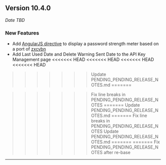 
## Version 10.4.0
_Date TBD_

### New Features
* Add [AngularJS directive](https://github.com/ghostbar/angular-zxcvbn) to display a password strength meter based on a port of [zxcvbn](https://github.com/dropbox/zxcvbn)
* Add Last Used Date and Delete Warning Sent Date to the API Key Management page
<<<<<<< HEAD
<<<<<<< HEAD
<<<<<<< HEAD
<<<<<<< HEAD
>>>>>>> Update PENDING_PENDING_RELEASE_NOTES.md
=======

>>>>>>> Fix line breaks in PENDING_PENDING_RELEASE_NOTES
=======
>>>>>>> Update PENDING_PENDING_RELEASE_NOTES.md
=======
>>>>>>> Fix line breaks in PENDING_PENDING_RELEASE_NOTES
>>>>>>> Update PENDING_PENDING_RELEASE_NOTES.md
=======
=======
>>>>>>> Fix PENDING_PENDING_RELEASE_NOTES after re-base

---
